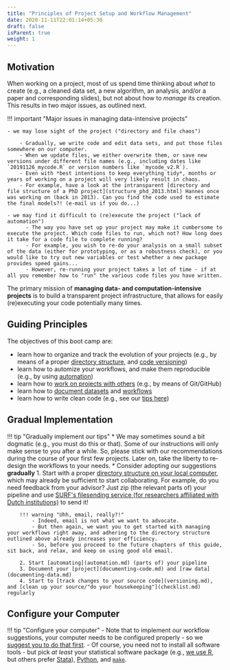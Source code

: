 ```yaml
---
title: "Principles of Project Setup and Workflow Management"
date: 2020-11-11T22:01:14+05:30
draft: false
isParent: true
weight: 1
---
```


## Motivation

When working on a project, most of us spend time thinking about *what* to create (e.g., a cleaned data set, a new algorithm, an analysis, and/or a paper and corresponding slides), but not about how to *manage* its creation. This results in two major issues, as outlined next.

!!! important "Major issues in managing data-intensive projects"

    - we may lose sight of the project ("directory and file chaos")

        - Gradually, we write code and edit data sets, and put those files somewhere on our computer.
        - When we update files, we either overwrite them, or save new versions under different file names (e.g., including dates like `20191126_mycode.R` or version numbers like `mycode_v2.R`).
        - Even with *best intentions to keep everything tidy*, months or years of working on a project will very likely result in chaos.
        - For example, have a look at the intransparent [directory and file structure of a PhD project](structure_phd_2013.html) Hannes once was working on (back in 2013). Can you find the code used to estimate the final models?! (e-mail us if you do...)

    - we may find it difficult to (re)execute the project ("lack of automation")
          - The way you have set up your project may make it cumbersome to execute the project. Which code files to run, which not? How long does it take for a code file to complete running?
          - For example, you wish to re-do your analysis on a small subset of the data (either for prototyping, or as a robustness check), or you would like to try out new variables or test whether a new package provides speed gains...
          - However, re-running your project takes a lot of time - if at all you remember how to "run" the various code files you have written.

The primary mission of **managing data- and computation-intensive projects** is to build a transparent project infrastructure, that allows for easily (re)executing your code potentially many times.

## Guiding Principles

The objectives of this boot camp are:

- learn how to organize and track the evolution of your projects (e.g., by means of a proper [directory structure](directories.md), and [code versioning](versioning.md))
- learn how to automize your workflows, and make them reproducible (e.g., by using [automation](automation.md))
- learn how to [work on projects with others](collaboration.md) (e.g., by means of Git/GitHub)
- learn how to [document datasets](documenting-data.md) and [workflows](documenting-code.md)
- learn how to write clean code (e.g., see our [tips here](../tips/coding.md))

## Gradual Implementation

!!! tip "Gradually implement our tips"
    * We may sometimes sound a bit dogmatic (e.g., you must do this or that). Some of our instructions will only make sense to you after a while. So, please stick with our recommendations during the course of your first few projects. Later on, take the liberty to re-design the workflows to your needs.
    * Consider adopting our suggestions **gradually**
        1. Start with a proper [directory structure on your local computer](directories.md#data-management), which
        may already be sufficient to start collaborating. For example,
        do you need feedback from your advisor? Just zip (the relevant parts of) your pipeline
        and use [SURF's filesending service (for researchers affiliated with Dutch institutions)](https://filesender.surf.nl/) to send it!

        !!! warning "Uhh, email, really?!"
            - Indeed, email is not what we want to advocate.
            - But then again, we want you to get started with managing your workflows right away, and adhering to the directory structure outlined above already increases your efficiency.
            - So, before you proceed to the future chapters of this guide, sit back, and relax, and keep on using good old email.

        2. Start [automating](automation.md) (parts of) your pipeline
        3. Document your [project](documenting-code.md) and [raw data](documenting-data.md)
        4. Start to [track changes to your source code](versioning.md), and [clean up your source/"do your housekeeping"](checklist.md) regularly

## Configure your Computer

!!! tip "Configure your computer"
    - Note that to implement our workflow suggestions, your computer needs to be configured properly - so we [suggest you to do that first](../setup/index.md).
    - Of course, you need not to install all software tools - but pick *at least* your statistical software package (e.g., [we use R](../setup/r.md), but others prefer [Stata](../setup/stata.md)), [Python](../setup/python.md), and [`make`](../setup/make.md).

<!---* You should be able to complete this subchapter in  sitting within 90-150 minutes.-->

<!--
!!! warning
	This site is under development, and will be updated continuously. Please check back frequently.
--!>

<!--#* Please follow the steps one-by-one in the order they appear on the side bar and do not deviate from them, unless you really know what you are doing.
#* Where necessary, we have provided instructions for Mac, Windows and Linux machines.
--!>
<!--
[^1]:  As you will quickly realize, the folder structure is a mess, and it is close to impossible to find the code that prepared the datasets, or the code that was used to estimate the econometric model that eventually got published (if you do find these files, please let us know). ;-)

-->
